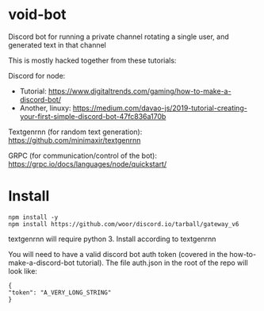 # void-bot
Discord bot for running a private channel rotating a single user, and generated text in that channel

This is mostly hacked together from these tutorials:

Discord for node:
- Tutorial: https://www.digitaltrends.com/gaming/how-to-make-a-discord-bot/
- Another, linuxy: https://medium.com/davao-js/2019-tutorial-creating-your-first-simple-discord-bot-47fc836a170b

Textgenrnn (for random text generation):
https://github.com/minimaxir/textgenrnn

GRPC (for communication/control of the bot):
https://grpc.io/docs/languages/node/quickstart/

# Install

	npm install -y
	npm install https://github.com/woor/discord.io/tarball/gateway_v6

textgenrnn will require python 3. Install according to textgenrnn

You will need to have a valid discord bot auth token (covered in the how-to-make-a-discord-bot tutorial). The file auth.json in the root of the repo will look like:

	{
	"token": "A_VERY_LONG_STRING"
	}
